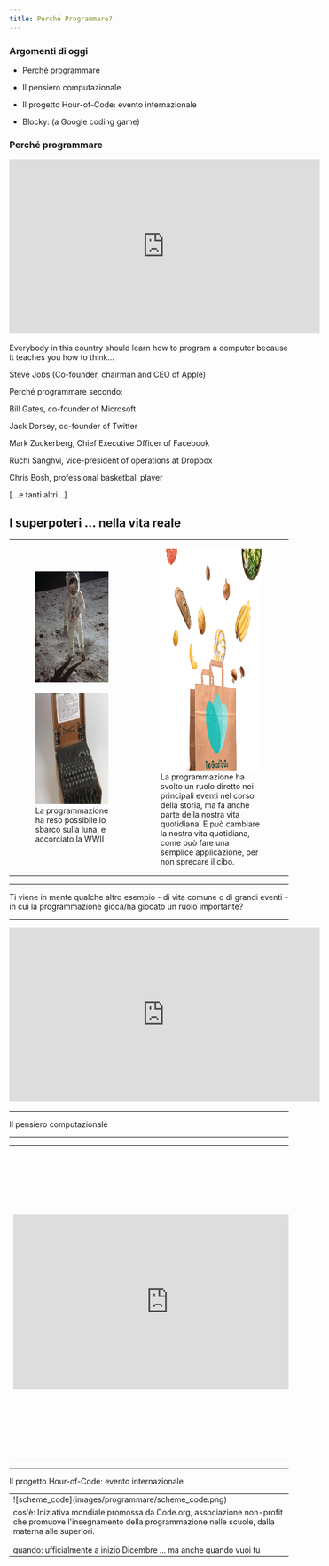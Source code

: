 ```yaml
---
title: Perché Programmare?
---
```


### Argomenti di oggi

- Perché programmare

- Il pensiero computazionale

- Il progetto Hour-of-Code: evento internazionale

- Blocky: (a Google coding game)

### Perché programmare 


<iframe width="560" height="315" src="https://www.youtube.com/embed/nKIu9yen5nc" title="Titolo del video" frameborder="0" allow="accelerometer; autoplay; clipboard-write; encrypted-media; gyroscope; picture-in-picture" allowfullscreen></iframe>




Everybody in this country should learn how to program a computer because it teaches you how to think...

Steve Jobs (Co-founder, chairman and CEO of Apple)

Perché programmare secondo:

Bill Gates, co-founder of Microsoft

Jack Dorsey, co-founder of Twitter

Mark Zuckerberg, Chief Executive Officer of Facebook

Ruchi Sanghvi, vice-president of operations at Dropbox

Chris Bosh, professional basketball player

[...e tanti altri...]


<h2 class="bg-dark mb-4">I superpoteri ... nella vita reale</h2>



<table>
  <tr>
    <td>
      <figure>
        <img src="images/programmare/astro.jpg" style="height: 200px; width: auto;"><br><br>
      <img src="images/programmare/old_pc.jpg" style="height: 200px; width: auto;">
        <figcaption>La programmazione ha reso possibile lo sbarco sulla luna, e accorciato la WWII</figcaption>
      </figure>
    </td>
    <td>
      <figure>
      <img src="images/programmare/too_goo.png" style="height: 400px; width: auto;">
        <br>
        <figcaption>La programmazione ha svolto un ruolo diretto nei principali eventi nel corso della storia, ma fa anche parte della nostra vita quotidiana. E può cambiare la nostra vita quotidiana, come può fare una semplice applicazione, per non sprecare il cibo.</figcaption>
      </figure>
    </td>
  </tr>
</table>









<hr>
<p>Ti viene in mente qualche altro esempio - di vita comune o di grandi eventi - in cui la programmazione gioca/ha giocato un ruolo importante?</p>


<hr>
<iframe width="560" height="315" src="https://www.youtube.com/embed/Zh6E99aySI4" title="Titolo del video" frameborder="0" allow="accelerometer; autoplay; clipboard-write; encrypted-media; gyroscope; picture-in-picture" allowfullscreen></iframe>

<hr>

Il pensiero computazionale

<hr>

<table>
  <tr>
    <td>
      <iframe width="560" height="315" src="https://www.youtube.com/embed/vNaNxwATJqY" title="Titolo del video" frameborder="0" allow="accelerometer; autoplay; clipboard-write; encrypted-media; gyroscope; picture-in-picture" allowfullscreen></iframe>
    </td>
    <td> Il pensiero computazionale – può essere definito come l’insieme dei processi mentali usati per modellare una situazione e specificare i modi mediante i quali un agente elaboratore di informazioni può operare in modo effettivo all’interno della situazione stessa per raggiungere uno o più obiettivi forniti dall’esterno. 
      <br> fonte: <a href="https://programmailfuturo.it/progetto/cose-il-pensiero-computazionale">programmareilfuturo.it</a>
      <br>
      <br> 
      un modo di pensare che ci aiuta a formulare un procedimento, ossia una sequenza ordinata di singoli passaggi necessari a realizzare un obiettivo, ad esempio trovare una soluzione a un problema che dobbiamo risolvere
    </td>
  </tr>
</table>

<hr>

Il progetto Hour-of-Code: evento internazionale

<table>
  <tr>
    <td> ![scheme_code](images/programmare/scheme_code.png) </td>
      

  </tr>

  <tr>
    <td> cos'è: Iniziativa mondiale promossa da Code.org, associazione non-profit che promuove l'insegnamento della programmazione nelle scuole, dalla materna alle superiori.
      <br>
      <br>
      quando: ufficialmente a inizio Dicembre ... ma anche quando vuoi tu
      </td>
  </tr>
</table>

